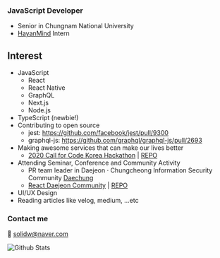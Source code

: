 ### JavaScript Developer
- Senior in Chungnam National University
- [HayanMind](https://hayanmind.com) Intern

## Interest
- JavaScript
  - React
  - React Native
  - GraphQL
  - Next.js
  - Node.js
- TypeScript (newbie!)
- Contributing to open source
  - jest: https://github.com/facebook/jest/pull/9300
  - graphql-js: https://github.com/graphql/graphql-js/pull/2693
- Making awesome services that can make our lives better
  - [2020 Call for Code Korea Hackathon](http://news.imaeil.com/Education/2020061516143588412) | [REPO](https://github.com/solidw/gogoschool)
- Attending Seminar, Conference and Community Activity
  - PR team leader in Daejeon · Chungcheong Information Security Community [Daechung](https://www.facebook.com/%EB%8C%80%EC%A0%84%EC%B6%A9%EC%B2%AD-%EC%A0%95%EB%B3%B4%EB%B3%B4%ED%98%B8-%EB%8F%99%EC%95%84%EB%A6%AC-%EC%97%B0%ED%95%A9-589186041597093)
  - [React Daejeon Community](https://bit.ly/react-daejeon-community-2nd) | [REPO](https://github.com/solidw/react-daejeon-community-2nd)
- UI/UX Design
- Reading articles like velog, medium, ...etc

### Contact me
📨 solidw@naver.com

![Github Stats](https://github-readme-stats.vercel.app/api?username=solidw&show_icons=true)
